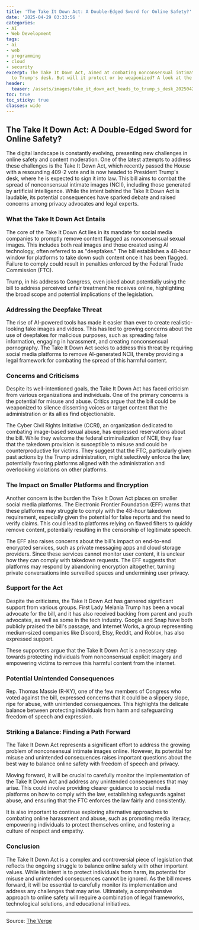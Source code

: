 ```yaml
---
title: 'The Take It Down Act: A Double-Edged Sword for Online Safety?'
date: '2025-04-29 03:33:56 '
categories:
- AI
- Web Development
tags:
- ai
- web
- programming
- cloud
- security
excerpt: The Take It Down Act, aimed at combating nonconsensual intimate images, heads
  to Trump's desk. But will it protect or be weaponized? A look at the debate.
header:
  teaser: /assets/images/take_it_down_act_heads_to_trump_s_desk_20250429033356.jpg
toc: true
toc_sticky: true
classes: wide
---
```


## The Take It Down Act: A Double-Edged Sword for Online Safety?

The digital landscape is constantly evolving, presenting new challenges in online safety and content moderation. One of the latest attempts to address these challenges is the Take It Down Act, which recently passed the House with a resounding 409-2 vote and is now headed to President Trump's desk, where he is expected to sign it into law. This bill aims to combat the spread of nonconsensual intimate images (NCII), including those generated by artificial intelligence. While the intent behind the Take It Down Act is laudable, its potential consequences have sparked debate and raised concerns among privacy advocates and legal experts.

### What the Take It Down Act Entails

The core of the Take It Down Act lies in its mandate for social media companies to promptly remove content flagged as nonconsensual sexual images. This includes both real images and those created using AI technology, often referred to as "deepfakes." The bill establishes a 48-hour window for platforms to take down such content once it has been flagged. Failure to comply could result in penalties enforced by the Federal Trade Commission (FTC).

Trump, in his address to Congress, even joked about potentially using the bill to address perceived unfair treatment he receives online, highlighting the broad scope and potential implications of the legislation.

### Addressing the Deepfake Threat

The rise of AI-powered tools has made it easier than ever to create realistic-looking fake images and videos. This has led to growing concerns about the use of deepfakes for malicious purposes, such as spreading false information, engaging in harassment, and creating nonconsensual pornography. The Take It Down Act seeks to address this threat by requiring social media platforms to remove AI-generated NCII, thereby providing a legal framework for combating the spread of this harmful content.

### Concerns and Criticisms

Despite its well-intentioned goals, the Take It Down Act has faced criticism from various organizations and individuals. One of the primary concerns is the potential for misuse and abuse. Critics argue that the bill could be weaponized to silence dissenting voices or target content that the administration or its allies find objectionable.

The Cyber Civil Rights Initiative (CCRI), an organization dedicated to combating image-based sexual abuse, has expressed reservations about the bill. While they welcome the federal criminalization of NCII, they fear that the takedown provision is susceptible to misuse and could be counterproductive for victims. They suggest that the FTC, particularly given past actions by the Trump administration, might selectively enforce the law, potentially favoring platforms aligned with the administration and overlooking violations on other platforms.

### The Impact on Smaller Platforms and Encryption

Another concern is the burden the Take It Down Act places on smaller social media platforms. The Electronic Frontier Foundation (EFF) warns that these platforms may struggle to comply with the 48-hour takedown requirement, especially given the potential for false reports and the need to verify claims. This could lead to platforms relying on flawed filters to quickly remove content, potentially resulting in the censorship of legitimate speech.

The EFF also raises concerns about the bill's impact on end-to-end encrypted services, such as private messaging apps and cloud storage providers. Since these services cannot monitor user content, it is unclear how they can comply with takedown requests. The EFF suggests that platforms may respond by abandoning encryption altogether, turning private conversations into surveilled spaces and undermining user privacy.

### Support for the Act

Despite the criticisms, the Take It Down Act has garnered significant support from various groups. First Lady Melania Trump has been a vocal advocate for the bill, and it has also received backing from parent and youth advocates, as well as some in the tech industry. Google and Snap have both publicly praised the bill's passage, and Internet Works, a group representing medium-sized companies like Discord, Etsy, Reddit, and Roblox, has also expressed support.

These supporters argue that the Take It Down Act is a necessary step towards protecting individuals from nonconsensual explicit imagery and empowering victims to remove this harmful content from the internet.

### Potential Unintended Consequences

Rep. Thomas Massie (R-KY), one of the few members of Congress who voted against the bill, expressed concerns that it could be a slippery slope, ripe for abuse, with unintended consequences. This highlights the delicate balance between protecting individuals from harm and safeguarding freedom of speech and expression.

### Striking a Balance: Finding a Path Forward

The Take It Down Act represents a significant effort to address the growing problem of nonconsensual intimate images online. However, its potential for misuse and unintended consequences raises important questions about the best way to balance online safety with freedom of speech and privacy.

Moving forward, it will be crucial to carefully monitor the implementation of the Take It Down Act and address any unintended consequences that may arise. This could involve providing clearer guidance to social media platforms on how to comply with the law, establishing safeguards against abuse, and ensuring that the FTC enforces the law fairly and consistently.

It is also important to continue exploring alternative approaches to combating online harassment and abuse, such as promoting media literacy, empowering individuals to protect themselves online, and fostering a culture of respect and empathy.

### Conclusion

The Take It Down Act is a complex and controversial piece of legislation that reflects the ongoing struggle to balance online safety with other important values. While its intent is to protect individuals from harm, its potential for misuse and unintended consequences cannot be ignored. As the bill moves forward, it will be essential to carefully monitor its implementation and address any challenges that may arise. Ultimately, a comprehensive approach to online safety will require a combination of legal frameworks, technological solutions, and educational initiatives.

---

Source: [The Verge](https://www.theverge.com/news/657632/take-it-down-act-passes-house-deepfakes)